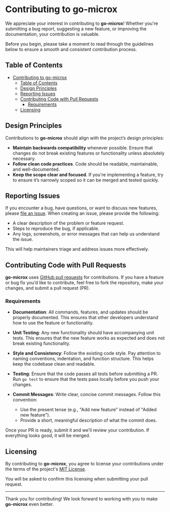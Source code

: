 # Contributing to go-microx

We appreciate your interest in contributing to **go-microx**! Whether you're submitting a bug report, suggesting a new feature, or improving the documentation, your contribution is valuable.

Before you begin, please take a moment to read through the guidelines below to ensure a smooth and consistent contribution process.

## Table of Contents

- [Contributing to go-microx](#contributing-to-go-microx)
  - [Table of Contents](#table-of-contents)
  - [Design Principles](#design-principles)
  - [Reporting Issues](#reporting-issues)
  - [Contributing Code with Pull Requests](#contributing-code-with-pull-requests)
    - [Requirements](#requirements)
  - [Licensing](#licensing)

## Design Principles

Contributions to **go-microx** should align with the project’s design principles:

- **Maintain backwards compatibility** whenever possible. Ensure that changes do not break existing features or functionality unless absolutely necessary.
- **Follow clean code practices**. Code should be readable, maintainable, and well-documented.
- **Keep the scope clear and focused**. If you're implementing a feature, try to ensure it’s narrowly scoped so it can be merged and tested quickly.

## Reporting Issues

If you encounter a bug, have questions, or want to discuss new features, please [file an issue](https://github.com/abhishekkushwahaa/go-microx/issues). When creating an issue, please provide the following:

- A clear description of the problem or feature request.
- Steps to reproduce the bug, if applicable.
- Any logs, screenshots, or error messages that can help us understand the issue.

This will help maintainers triage and address issues more effectively.

## Contributing Code with Pull Requests

**go-microx** uses [GitHub pull requests](https://github.com/abhishekkushwahaa/go-microx/pulls) for contributions. If you have a feature or bug fix you’d like to contribute, feel free to fork the repository, make your changes, and submit a pull request (PR).

### Requirements

- **Documentation**: All commands, features, and updates should be properly documented. This ensures that other developers understand how to use the feature or functionality.
- **Unit Testing**: Any new functionality should have accompanying unit tests. This ensures that the new feature works as expected and does not break existing functionality.

- **Style and Consistency**: Follow the existing code style. Pay attention to naming conventions, indentation, and function structure. This helps keep the codebase clean and readable.

- **Testing**: Ensure that the code passes all tests before submitting a PR. Run `go test` to ensure that the tests pass locally before you push your changes.

- **Commit Messages**: Write clear, concise commit messages. Follow this convention:
  - Use the present tense (e.g., "Add new feature" instead of "Added new feature").
  - Provide a short, meaningful description of what the commit does.

Once your PR is ready, submit it and we'll review your contribution. If everything looks good, it will be merged.

## Licensing

By contributing to **go-microx**, you agree to license your contributions under the terms of the project's [MIT License](https://github.com/abhishekkushwahaa/go-microx/blob/main/LICENSE).

You will be asked to confirm this licensing when submitting your pull request.

---

Thank you for contributing! We look forward to working with you to make **go-microx** even better.
